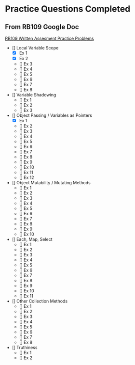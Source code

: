 # Practice Questions Completed

## From RB109 Google Doc

[RB109 Written Assesment Practice Problems](https://docs.google.com/document/d/16XteFXEm3lFbcavrXDZs45rNEc1iBxSYC8e4pLhT0Rw/edit#)

- [] Local Variable Scope
  - [x] Ex 1
  - [x] Ex 2
  - [] Ex 3
  - [] Ex 4
  - [] Ex 5
  - [] Ex 6
  - [] Ex 7
  - [] Ex 8
- [] Variable Shadowing
  - [] Ex 1
  - [] Ex 2
  - [] Ex 3
- [] Object Passing / Variables as Pointers
  - [x] Ex 1
  - [] Ex 2
  - [] Ex 3
  - [] Ex 4
  - [] Ex 5
  - [] Ex 6
  - [] Ex 7
  - [] Ex 8
  - [] Ex 9
  - [] Ex 10
  - [] Ex 11
  - [] Ex 12
- [] Object Mutability / Mutating Methods
  - [] Ex 1
  - [] Ex 2
  - [] Ex 3
  - [] Ex 4
  - [] Ex 5
  - [] Ex 6
  - [] Ex 7
  - [] Ex 8
  - [] Ex 9
  - [] Ex 10
- [] Each, Map, Select
  - [] Ex 1
  - [] Ex 2
  - [] Ex 3
  - [] Ex 4
  - [] Ex 5
  - [] Ex 6
  - [] Ex 7
  - [] Ex 8
  - [] Ex 9
  - [] Ex 10
  - [] Ex 11
- [] Other Collection Methods
  - [] Ex 1
  - [] Ex 2
  - [] Ex 3
  - [] Ex 4
  - [] Ex 5
  - [] Ex 6
  - [] Ex 7
  - [] Ex 8
- [] Truthiness
  - [] Ex 1
  - [] Ex 2
  